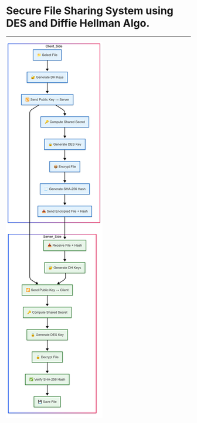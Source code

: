 # Secure File Sharing System using DES and Diffie Hellman Algo.

---

![Diagram Description](https://github.com/srikxcipher/secure-file-sharing-system/blob/5cdc75a3bcfda05324334c690c14fda463595871/docs/pro-diagram.png)
